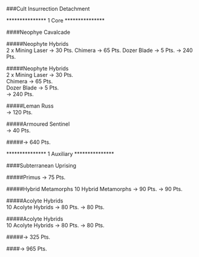 ###Cult Insurrection Detachment  

*************** 1 Core ***************  

####Neophye Cavalcade

#####Neophyte Hybrids  
2 x Mining Laser -> 30 Pts.
Chimera -> 65 Pts.
Dozer Blade -> 5 Pts.
-> 240 Pts.  

#####Neophyte Hybrids  
2 x Mining Laser -> 30 Pts.  
Chimera -> 65 Pts.  
Dozer Blade -> 5 Pts.  
-> 240 Pts.  

#####Leman Russ  
-> 120 Pts.  

#####Armoured Sentinel  
-> 40 Pts.  

#####-> 640 Pts.  

*************** 1 Auxiliary ***************  

####Subterranean Uprising  

#####Primus
-> 75 Pts.

#####Hybrid Metamorphs
10 Hybrid Metamorphs -> 90 Pts.
-> 90 Pts.  
 
#####Acolyte Hybrids  
10 Acolyte Hybrids -> 80 Pts.
-> 80 Pts.  

#####Acolyte Hybrids  
10 Acolyte Hybrids -> 80 Pts.
-> 80 Pts.  

#####-> 325 Pts.


####-> 965 Pts.
